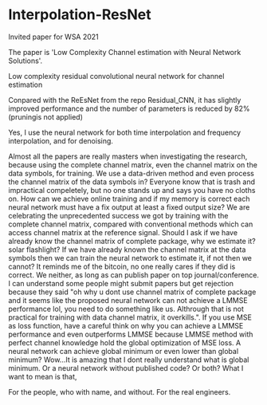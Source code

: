 # Interpolation-ResNet
Invited paper for WSA 2021

The paper is 'Low Complexity Channel estimation with Neural Network Solutions'.

Low complexity residual convolutional neural network for channel estimation

Conpared with the ReEsNet from the repo Residual_CNN, it has slightly improved performance and the number of parameters is reduced by 82% (pruningis not applied)

Yes, I use the neural network for both time interpolation and frequency interpolation, and for denoising.

Almost all the papers are really masters when investigating the research, because using the complete channel matrix, even the channel matrix on the data symbols, for training. We use a data-driven method and even process the channel matrix of the data symbols in? Everyone know that is trash and impractical compeletely, but no one stands up and says you have no cloths on. How can we achieve online training and if my memory is correct each neural network must have a fix output at least a fixed output size? We are celebrating the unprecedented success we got by training with the complete channel matrix, compared with conventional methods which can access channel matrix at the reference signal. Should I ask if we have already know the channel matrix of complete package, why we estimate it? solar flashlight? If we have already known the channel matrix at the data symbols then we can train the neural network to estimate it, if not then we cannot? It reminds me of the bitcoin, no one really cares if they did is correct. We neither, as long as can publish paper on top journal/conference. I can understand some people might submit papers but get rejection because they said "oh why u dont use channel matrix of complete package and it seems like the proposed neural network can not achieve a LMMSE performance lol, you need to do something like us. Althrough that is not practical for training with data channel matrix, it overkills.". If you use MSE as loss function, have a careful think on why you can achieve a LMMSE performance and even outperforms LMMSE because LMMSE method with perfect channel knowledge hold the global optimization of MSE loss. A neural network can achieve global minimum or even lower than global minimum? Wow...It is amazing that I dont really understand what is global minimum. Or a neural network without published code? Or both? What I want to mean is that,

For the people, who with name, and without. For the real engineers.
